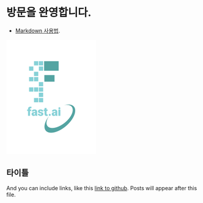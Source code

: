 # 방문을 완영합니다.
- [Markdown 사용법](https://guides.github.com/features/mastering-markdown/). 

![Image of fast.ai logo](images/logo.png)

## 타이틀

And you can include links, like this [link to github](https://github.com/kgpark88/).
Posts will appear after this file. 
